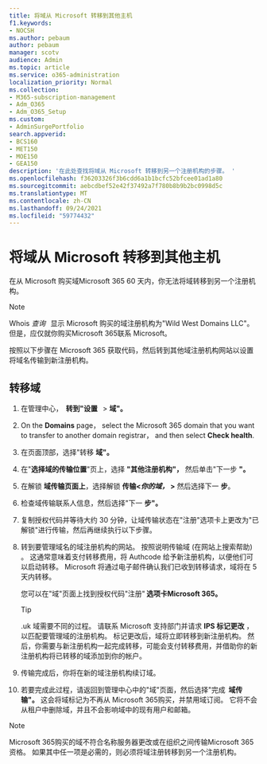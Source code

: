 ```yaml
---
title: 将域从 Microsoft 转移到其他主机
f1.keywords:
- NOCSH
ms.author: pebaum
author: pebaum
manager: scotv
audience: Admin
ms.topic: article
ms.service: o365-administration
localization_priority: Normal
ms.collection:
- M365-subscription-management
- Adm_O365
- Adm_O365_Setup
ms.custom:
- AdminSurgePortfolio
search.appverid:
- BCS160
- MET150
- MOE150
- GEA150
description: '在此处查找将域从 Microsoft 转移到另一个注册机构的步骤。 '
ms.openlocfilehash: f36203326f3b6cdd6a1b1bcfc52bfcee01ad1a80
ms.sourcegitcommit: aebcdbef52e42f37492a7f780b8b9b2bc0998d5c
ms.translationtype: MT
ms.contentlocale: zh-CN
ms.lasthandoff: 09/24/2021
ms.locfileid: "59774432"
---
```

# <a name="transfer-a-domain-from-microsoft-to-another-host"></a>将域从 Microsoft 转移到其他主机

在从 Microsoft 购买域Microsoft 365 60 天内，你无法将域转移到另一个注册机构。

> [!NOTE]
> Whois _查询_   显示 Microsoft 购买的域注册机构为"Wild West Domains LLC"。 但是，应仅就你购买Microsoft 365联系 Microsoft。

按照以下步骤在 Microsoft 365 获取代码，然后转到其他域注册机构网站以设置将域名传输到新注册机构。

## <a name="transfer-a-domain"></a>转移域

1. 在管理中心，  **转到"设置**   >  **域"。**

2. On the **Domains** page， select the Microsoft 365 domain that you want to transfer to another domain registrar， and then select **Check health**.

3. 在页面顶部，选择"转移 **域"。**

4. 在"**选择域的传输位置**"页上，选择 **"其他注册机构"，** 然后单击"下一步 **"。**

5. 在解锁 **域传输页面上**，选择解锁 **传输<_你的域，_ >** 然后选择下一 **步**。

6. 检查域传输联系人信息，然后选择"下一 **步"。**

7. 复制授权代码并等待大约 30 分钟，让域传输状态在"注册"选项卡上更改为"已解锁"进行传输，然后再继续执行以下步骤。

8. 转到要管理域名的域注册机构的网站。 按照说明传输域 (在网站上搜索帮助) 。 这通常意味着支付转移费用，将 Authcode 给予新注册机构，以便他们可以启动转移。 Microsoft 将通过电子邮件确认我们已收到转移请求，域将在 5 天内转移。

    您可以在"域"页面上找到授权代码"注册" **选项卡Microsoft 365。**
    
    > [!TIP]
    > .uk 域需要不同的过程。 请联系 Microsoft 支持部门并请求 **IPS 标记更改** ，以匹配要管理域的注册机构。 标记更改后，域将立即转移到新注册机构。 然后，你需要与新注册机构一起完成转移，可能会支付转移费用，并借助你的新注册机构将已转移的域添加到你的帐户。

9. 传输完成后，你将在新的域注册机构续订域。

10. 若要完成此过程，请返回到管理中心中的"域"页面，然后选择"完成  **域传输"。** 这会将域标记为不再从 Microsoft 365购买，并禁用域订阅。 它将不会从租户中删除域，并且不会影响域中的现有用户和邮箱。

> [!NOTE]
> Microsoft 365购买的域不符合名称服务器更改或在组织之间传输Microsoft 365资格。 如果其中任一项是必需的，则必须将域注册转移到另一个注册机构。
